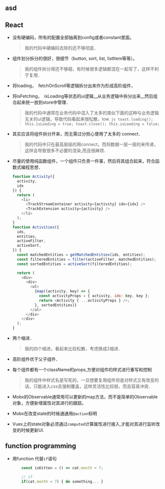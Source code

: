 
## asd

## React

* 没有硬编码，所有的配置全部抽离到config或者constant里面。

	> 我的代码中硬编码去除的还不够彻底．


* 组件划分拆分的很好，很细节（button, sort, list, listItem等等）。

	> 我的组件拆分得还不够细，有时候很多逻辑都混在一起写了，这样不利于复用．


* 将loading，　fetchOnScroll等逻辑拆分出来作为形成高阶组件，


* 将isFetching，　isLoading等状态的ui逻辑__从业务逻辑中拆分出来__然后组合起来统一放到store中管理．

	> 我的代码中通常在业务代码中混入了太多的类似下面的这种与业务逻辑无关的ui逻辑，导致代码看起来很松散，low.
		```js
		toast.loading();
		this.isLoading = true;
		toast.close();
		this.isLoading = false;
		```

* 其实应该将组件拆分开来，而无需过分担心使用了太多的 connect．

	> 我的代码中只在最高层级的用connect，而将数据一层一层的来传递，这样会导致很多不必要的渲染,而且很麻烦．

* 尽量的使用纯函数组件，一个组件只负责一件事，然后将其组合起来，符合函数式编程思想．

	```js
	function Activity({
	  activity,
	  idx
	}) {
	  return (
	    <li>
	      <TrackStreamContainer activity={activity} idx={idx} />
	      <TrackExtension activity={activity} />
	    </li>
	  );
	}
	function Activities({
	  ids,
	  entities,
	  activeFilter,
	  activeSort,
	}) {
	  const matchedEntities = getMatchedEntities(ids, entities);
	  const filteredEntities = filter(activeFilter, matchedEntities);
	  const sortedEntities = activeSort(filteredEntities);

	  return (
	    <div>
	      <div>
	        <ul>
	          {map((activity, key) => {
	            const activityProps = { activity, idx: key, key };
	            return <Activity { ...activityProps } />;
	          }, sortedEntities)}
	        </ul>
	      </div>
	    </div>
	  );
	}
	```

* 两个缩进．
	
	> 我的四个缩进，看起来比较松散，考虑换成2缩进．

* 高阶组件优于父子组件．

* 每个组件都有一个className的props,方便对组件的样式进行重写和控制

	> 我的组件中样式名是写死的，一旦想要复用组件但是对样式又有改变的话，只能进入css去强制覆盖，这样灵活性比较弱，而且容易冲突．


* Mobx的Observable通常用可以更新的map方法，而不是简单的Observable对象，方便新增属性对其进行的跟踪。

* Mobx在改变state的时候通通用`@action`标明

* Vuex上的state对象必须通过`computed`计算属性进行接入,才能对其进行监听改变的时候更新UI.

## function programming

* 用function 代替`if`语句

	```js
		const isKitten = () => cat.month < 7;

		// if
		if(cat.month < 7) { do something... }

	```













